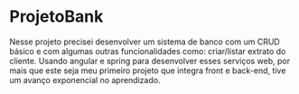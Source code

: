 # ProjetoBank

Nesse projeto precisei desenvolver um sistema de banco com um CRUD básico e com algumas
outras funcionalidades como: criar/listar extrato do cliente. Usando angular e spring 
para desenvolver esses serviços web, por mais que este seja meu primeiro projeto que integra
front e back-end, tive um avanço exponencial no aprendizado.
